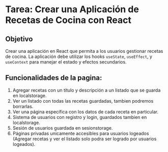 # Tarea: Crear una Aplicación de Recetas de Cocina con React

## Objetivo

Crear una aplicación en React que permita a los usuarios gestionar recetas de cocina. La aplicación debe utilizar los hooks `useState`, `useEffect`, y `useContext` para manejar el estado y efectos secundarios.

## Funcionalidades de la pagina:

1. Agregar recetas con un título y descripción a un listado que se guarda en localstorage.
2. Ver un listado con todas las recetas guardadas, tambien podremos borrarlas.
3. Ver una página específica con los datos de cada receta en particular.
4. Sistema de usuarios con registro y login, guardados tambien en localstorage.
5. Sesión de usuarios guardada en sesionstorage.
6. Páginas privadas unicamente accesibles para usuarios logeados (Agregar recetas y ver el listado solo podra ser logrado por usuarios logeados).
